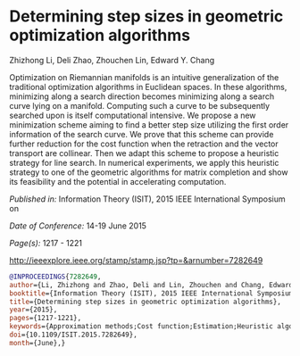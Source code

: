 # Determining step sizes in geometric optimization algorithms

Zhizhong Li, Deli Zhao, Zhouchen Lin, Edward Y. Chang


Optimization on Riemannian manifolds is an intuitive generalization of the traditional 
optimization algorithms in Euclidean spaces. In these algorithms, minimizing along a 
search direction becomes minimizing along a search curve lying on a manifold. Computing 
such a curve to be subsequently searched upon is itself computational intensive. 
We propose a new minimization scheme aiming to find a better step size utilizing the 
first order information of the search curve. We prove that this scheme can provide 
further reduction for the cost function when the retraction and the vector transport 
are collinear. Then we adapt this scheme to propose a heuristic strategy for line search. 
In numerical experiments, we apply this heuristic strategy to one of the geometric 
algorithms for matrix completion and show its feasibility and the potential in 
accelerating computation.

*Published in:* Information Theory (ISIT), 2015 IEEE International Symposium on

*Date of Conference:* 14-19 June 2015

*Page(s):* 1217 - 1221

http://ieeexplore.ieee.org/stamp/stamp.jsp?tp=&arnumber=7282649

```bibtex
@INPROCEEDINGS{7282649, 
author={Li, Zhizhong and Zhao, Deli and Lin, Zhouchen and Chang, Edward Y.}, 
booktitle={Information Theory (ISIT), 2015 IEEE International Symposium on}, 
title={Determining step sizes in geometric optimization algorithms}, 
year={2015}, 
pages={1217-1221}, 
keywords={Approximation methods;Cost function;Estimation;Heuristic algorithms;Manifolds;Minimization}, 
doi={10.1109/ISIT.2015.7282649}, 
month={June},}
```
